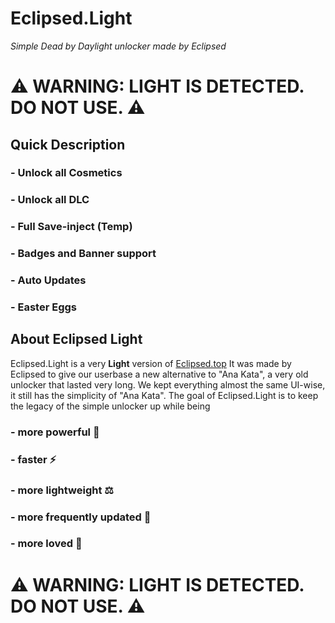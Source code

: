 # Eclipsed.Light
_Simple Dead by Daylight unlocker made by Eclipsed_

# **⚠️ WARNING: LIGHT IS DETECTED. DO NOT USE. ⚠️**

## **Quick Description**

### - Unlock all Cosmetics
### - Unlock all DLC
### - Full Save-inject (Temp)
### - Badges and Banner support
### - Auto Updates
### - Easter Eggs

## About **Eclipsed Light**
Eclipsed.Light is a very **Light** version of [Eclipsed.top](https://eclipsed.top/)
It was made by Eclipsed to give our userbase a new alternative to "Ana Kata", a very old unlocker that lasted very long.
We kept everything almost the same UI-wise, it still has the simplicity of "Ana Kata".
The goal of Eclipsed.Light is to keep the legacy of the simple unlocker up while being

### - more powerful 💪
### - faster ⚡
### - more **light**weight ⚖️
### - more frequently updated 🔄
### - more loved 💜

# **⚠️ WARNING: LIGHT IS DETECTED. DO NOT USE. ⚠️**
